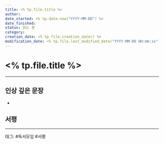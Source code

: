 ```yaml
---
title: <% tp.file.title %>
author: 
date_started: <% tp.date.now("YYYY-MM-DD") %>
date_finished: 
status: 읽는 중
category:
creation_date: <% tp.file.creation_date() %>
modification_date: <% tp.file.last_modified_date("YYYY-MM-DD HH:mm:ss") %>
---
```


# <% tp.file.title %>

---

## 인상 깊은 문장

- 

## 서평

 

---
태그: #독서모임 #서평
